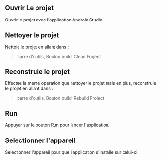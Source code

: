 ## Ouvrir Le projet
Ouvrir le projet avec l'application Android Studio.

## Nettoyer le projet 
Nettoie le projet en allant dans :
> barre d'outils, Bouton build, Clean Project

## Reconstruie le projet
Effectue la meme operation que nettoyer le projet mais en plus, reconstruie le projet en allant dans :
> barre d'outils, Bouton build, Rebuild Project

## Run
Appuyer sur le bouton Run pour lancer l'application.

## Selectionner l'appareil
Selectionner l'appareil pour que l'application s'installe sur celui-ci.

